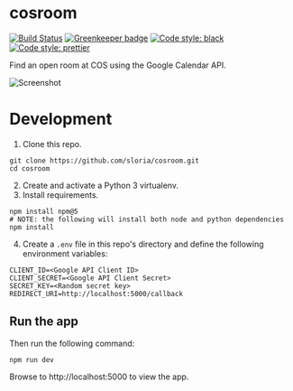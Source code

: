 # cosroom

[![Build Status](https://travis-ci.org/sloria/cosroom.svg?branch=master)](https://travis-ci.org/sloria/cosroom)
[![Greenkeeper badge](https://badges.greenkeeper.io/sloria/cosroom.svg)](https://greenkeeper.io/)
[![Code style: black](https://img.shields.io/badge/code%20style-black-000000.svg)](https://github.com/ambv/black)
[![Code style: prettier](https://img.shields.io/badge/code_style-prettier-ff69b4.svg?style=flat-square)](https://github.com/prettier/prettier)

Find an open room at COS using the Google Calendar API.

<img src="https://user-images.githubusercontent.com/2379650/32475872-0dc06754-c342-11e7-8b2a-ca02aed5db95.png" alt="Screenshot" />

# Development

1.  Clone this repo.

```
git clone https://github.com/sloria/cosroom.git
cd cosroom
```

2.  Create and activate a Python 3 virtualenv.
3.  Install requirements.

```
npm install npm@5
# NOTE: the following will install both node and python dependencies
npm install
```

4.  Create a `.env` file in this repo's directory and define the following environment variables:

```
CLIENT_ID=<Google API Client ID>
CLIENT_SECRET=<Google API Client Secret>
SECRET_KEY=<Random secret key>
REDIRECT_URI=http://localhost:5000/callback
```

## Run the app

Then run the following command:

```
npm run dev
```

Browse to http://localhost:5000 to view the app.

